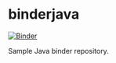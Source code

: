 # binderjava

[![Binder](https://mybinder.org/badge_logo.svg)](https://mybinder.org/v2/gh/dmontroy/binderjava.git/HEAD)

Sample Java binder repository.
